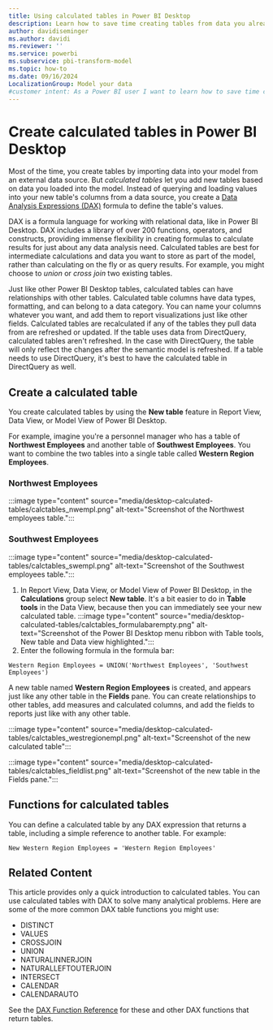 ```yaml
---
title: Using calculated tables in Power BI Desktop
description: Learn how to save time creating tables from data you already loaded in Power BI Desktop by using calculated tables.
author: davidiseminger
ms.author: davidi
ms.reviewer: ''
ms.service: powerbi
ms.subservice: pbi-transform-model
ms.topic: how-to
ms.date: 09/16/2024
LocalizationGroup: Model your data
#customer intent: As a Power BI user I want to learn how to save time creating tables by using calculated tables.
---
```


# Create calculated tables in Power BI Desktop

Most of the time, you create tables by importing data into your model from an external data source. But *calculated tables* let you add new tables based on data you loaded into the model. Instead of querying and loading values into your new table's columns from a data source, you create a [Data Analysis Expressions (DAX)](/dax/index) formula to define the table's values.

DAX is a formula language for working with relational data, like in Power BI Desktop. DAX includes a library of over 200 functions, operators, and constructs, providing immense flexibility in creating formulas to calculate results for just about any data analysis need. Calculated tables are best for intermediate calculations and data you want to store as part of the model, rather than calculating on the fly or as query results. For example, you might choose to *union* or *cross join* two existing tables.

Just like other Power BI Desktop tables, calculated tables can have relationships with other tables. Calculated table columns have data types, formatting, and can belong to a data category. You can name your columns whatever you want, and add them to report visualizations just like other fields. Calculated tables are recalculated if any of the tables they pull data from are refreshed or updated. If the table uses data from DirectQuery, calculated tables aren't refreshed. In the case with DirectQuery, the table will only reflect the changes after the semantic model is refreshed. If a table needs to use DirectQuery, it's best to have the calculated table in DirectQuery as well.

## Create a calculated table

You create calculated tables by using the **New table** feature in Report View, Data View, or Model View of Power BI Desktop.

For example, imagine you're a personnel manager who has a table of **Northwest Employees** and another table of **Southwest Employees**. You want to combine the two tables into a single table called **Western Region Employees**.

### Northwest Employees

 :::image type="content" source="media/desktop-calculated-tables/calctables_nwempl.png" alt-text="Screenshot of the Northwest employees table.":::

### Southwest Employees

 :::image type="content" source="media/desktop-calculated-tables/calctables_swempl.png" alt-text="Screenshot of the Southwest employees table.":::

1. In Report View, Data View, or Model View of Power BI Desktop, in the **Calculations** group select **New table**. It's a bit easier to do in **Table tools** in the Data View, because then you can immediately see your new calculated table.
 :::image type="content" source="media/desktop-calculated-tables/calctables_formulabarempty.png" alt-text="Screenshot of the Power BI Desktop menu ribbon with Table tools, New table and Data view highlighted.":::
2. Enter the following formula in the formula bar:

```dax
Western Region Employees = UNION('Northwest Employees', 'Southwest Employees')
```

A new table named **Western Region Employees** is created, and appears just like any other table in the **Fields** pane. You can create relationships to other tables, add measures and calculated columns, and add the fields to reports just like with any other table.

 :::image type="content" source="media/desktop-calculated-tables/calctables_westregionempl.png" alt-text="Screenshot of the new calculated table":::

 :::image type="content" source="media/desktop-calculated-tables/calctables_fieldlist.png" alt-text="Screenshot of the new table in the Fields pane.":::

## Functions for calculated tables

You can define a calculated table by any DAX expression that returns a table, including a simple reference to another table. For example:

```dax
New Western Region Employees = 'Western Region Employees'
```

## Related Content

This article provides only a quick introduction to calculated tables. You can use calculated tables with DAX to solve many analytical problems. Here are some of the more common DAX table functions you might use:

* DISTINCT
* VALUES
* CROSSJOIN
* UNION
* NATURALINNERJOIN
* NATURALLEFTOUTERJOIN
* INTERSECT
* CALENDAR
* CALENDARAUTO

See the [DAX Function Reference](/dax/dax-function-reference) for these and other DAX functions that return tables.

